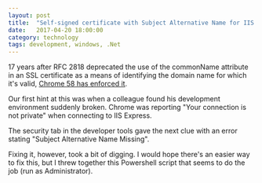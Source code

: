 ```yaml
---
layout: post
title:  "Self-signed certificate with Subject Alternative Name for IIS Express"
date:   2017-04-20 18:00:00
category: technology
tags: development, windows, .Net
---
```

17 years after RFC 2818 deprecated the use of the commonName attribute in an SSL certificate as a means of identifying the domain name for which it's valid, [Chrome 58 has enforced it](https://www.chromestatus.com/features/4981025180483584).

Our first hint at this was when a colleague found his development environment suddenly broken. Chrome was reporting "Your connection is not private" when connecting to IIS Express.

The security tab in the developer tools gave the next clue with an error stating "Subject Alternative Name Missing".

Fixing it, however, took a bit of digging. I would hope there's an easier way to fix this, but I threw together this Powershell script that seems to do the job (run as Administrator).

<script src="https://gist.github.com/DarranShepherd/ff362511058df469b2809a4f4d2246e6.js"></script>
